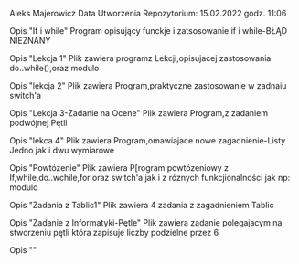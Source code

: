 Aleks Majerowicz 
Data Utworzenia Repozytorium: 15.02.2022 godz. 11:06

Opis "If i while"
	Program opisujący funckje i zatsosowanie if i while-BŁĄD NIEZNANY

Opis "Lekcja 1"
	Plik zawiera programz Lekcji,opisujacej zastosowania do..while(),oraz modulo

Opis "lekcja 2"
	Plik zawiera Program,praktyczne zastosowanie w zadnaiu switch'a

Opis "Lekcja 3-Zadanie na Ocene"
	Plik zawiera Program,z zadaniem podwójnej Pętli

Opis "lekca 4"
	Plik zawiera Program,omawiajace nowe zagadnienie-Listy Jedno jak i dwu wymiarowe

Opis "Powtózenie"
	Plik zawiera P[rogram powtózeniowy z If,while,do..wchile,for oraz switch'a jak i z róznych funkcjionalności jak np: modulo

Opis "Zadania z Tablic1"
	Plik zawiera 4 zadania z zagadnieniem Tablic

Opis "Zadanie z Informatyki-Pętle"
	Plik zawiera zadanie polegajacym na stworzeniu pętli która zapisuje liczby podzielne przez 6

Opis ""

